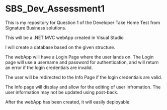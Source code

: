 # SBS_Dev_Assessment1
This is my repository for Question 1 of the Developer Take Home Test from Signature Business solutions.

This will be a .NET MVC webApp created in Visual Studio 

I will create a database based on the given structure.

The webApp will have a Login Page where the user lands on. 
The Login page will use a username and password for authentication, and will return an error if the login credentials are invalid.

The user will be redirected to the Info Page if the login credentials are valid.

The Info page will display and allow for the editing of user infromation. 
The user information may not be updated using post-back.

After the webApp has been created, it will easily deployable.

